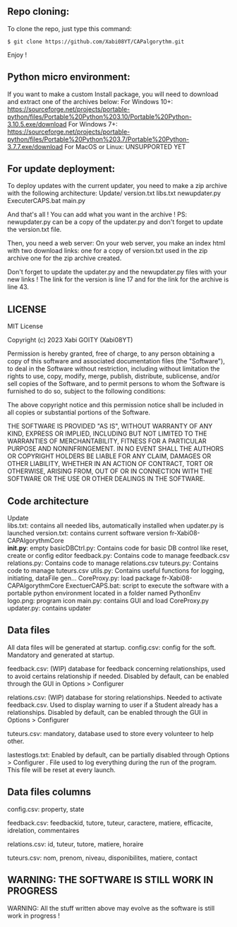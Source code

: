 ## Repo cloning:

To clone the repo, just type this command:

    $ git clone https://github.com/Xabi08YT/CAPalgorythm.git

Enjoy !

## Python micro environment:

If you want to make a custom Install package, you will need to download and extract one of the archives below:
For Windows 10+: https://sourceforge.net/projects/portable-python/files/Portable%20Python%203.10/Portable%20Python-3.10.5.exe/download
For Windows 7+: https://sourceforge.net/projects/portable-python/files/Portable%20Python%203.7/Portable%20Python-3.7.7.exe/download
For MacOS or Linux: UNSUPPORTED YET

## For update deployment:

To deploy updates with the current updater, you need to make a zip archive with the following architecture:
Update/
    version.txt
    libs.txt
newupdater.py
ExecuterCAPS.bat
main.py

And that's all ! You can add what you want in the archive !
PS: newupdater.py can be a copy of the updater.py and don't forget to update the version.txt file.

Then, you need a web server: 
On your web server, you make an index html with two download links: one for a copy of version.txt used in the zip archive one for the zip archive created.

Don't forget to update the updater.py and the newupdater.py files with your new links !
The link for the version is line 17 and for the link for the archive is line 43.

## LICENSE

MIT License

Copyright (c) 2023 Xabi GOITY (Xabi08YT)

Permission is hereby granted, free of charge, to any person obtaining a copy
of this software and associated documentation files (the "Software"), to deal
in the Software without restriction, including without limitation the rights
to use, copy, modify, merge, publish, distribute, sublicense, and/or sell
copies of the Software, and to permit persons to whom the Software is
furnished to do so, subject to the following conditions:

The above copyright notice and this permission notice shall be included in all
copies or substantial portions of the Software.

THE SOFTWARE IS PROVIDED "AS IS", WITHOUT WARRANTY OF ANY KIND, EXPRESS OR
IMPLIED, INCLUDING BUT NOT LIMITED TO THE WARRANTIES OF MERCHANTABILITY,
FITNESS FOR A PARTICULAR PURPOSE AND NONINFRINGEMENT. IN NO EVENT SHALL THE
AUTHORS OR COPYRIGHT HOLDERS BE LIABLE FOR ANY CLAIM, DAMAGES OR OTHER
LIABILITY, WHETHER IN AN ACTION OF CONTRACT, TORT OR OTHERWISE, ARISING FROM,
OUT OF OR IN CONNECTION WITH THE SOFTWARE OR THE USE OR OTHER DEALINGS IN THE
SOFTWARE.

## Code architecture

Update\
    libs.txt: contains all needed libs, automatically installed when updater.py is launched
    version.txt: contains current software version
fr-Xabi08-CAPAlgorythmCore\
    __init.py__: empty
    basicDBCtrl.py: Contains code for basic DB control like reset, create or config editor
    feedback.py: Contains code to manage feedback.csv
    relations.py: Contains code to manage relations.csv
    tuteurs.py: Contains code to manage tuteurs.csv
    utils.py: Contains useful functions for logging, initiating, dataFile gen... 
CoreProxy.py: load package fr-Xabi08-CAPAlgorythmCore
ExectuerCAPS.bat: script to execute the software with a portable python environment located in a folder named PythonEnv
logo.png: program icon
main.py: contains GUI and load CoreProxy.py
updater.py: contains updater

## Data files

All data files will be generated at startup.
config.csv: config for the soft. Mandatory and generated at startup.

feedback.csv: (WIP) database for feedback concerning relationships, used to avoid certains relationship if needed. Disabled by default, can be enabled through the GUI in 
Options > Configurer

relations.csv: (WIP) database for storing relationships. Needed to activate feedback.csv. Used to display warning to user if a Student already has a relationships. Disabled by default, can be enabled through the GUI in Options > Configurer

tuteurs.csv: mandatory, database used to store every volunteer to help other.

lastestlogs.txt: Enabled by default, can be partially disabled through Options > Configurer . File used to log everything during the run of the program. This file will be reset at every launch.

## Data files columns

config.csv: property, state

feedback.csv: feedbackid, tutore, tuteur, caractere, matiere, efficacite, idrelation, commentaires

relations.csv: id, tuteur, tutore, matiere, horaire

tuteurs.csv: nom, prenom, niveau, disponibilites, matiere, contact

## WARNING: THE SOFTWARE IS STILL WORK IN PROGRESS

WARNING: All the stuff written above may evolve as the software is still work in progress !